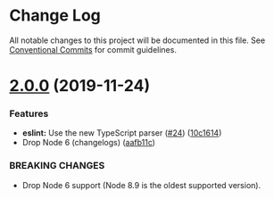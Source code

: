 # Change Log

All notable changes to this project will be documented in this file.
See [Conventional Commits](https://conventionalcommits.org) for commit guidelines.

# [2.0.0](https://github.com/sapegin/mrm-tasks/compare/mrm-task-eslint@1.2.1...mrm-task-eslint@2.0.0) (2019-11-24)


### Features

* **eslint:** Use the new TypeScript parser ([#24](https://github.com/sapegin/mrm-tasks/issues/24)) ([10c1614](https://github.com/sapegin/mrm-tasks/commit/10c1614a2e469f05e9432a4a8a278e5937a33aeb))
* Drop Node 6 (changelogs) ([aafb11c](https://github.com/sapegin/mrm-tasks/commit/aafb11cbbc049089b91b1f0f11593a8494841dc7))


### BREAKING CHANGES

* Drop Node 6 support (Node 8.9 is the oldest supported version).
